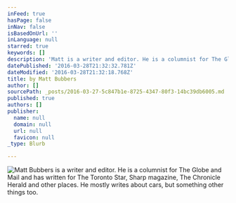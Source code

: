 ```yaml
---
inFeed: true
hasPage: false
inNav: false
isBasedOnUrl: ''
inLanguage: null
starred: true
keywords: []
description: 'Matt is a writer and editor. He is a columnist for The Globe and Mail and has written for The Toronto Star, Sharp magazine, and other places. He mostly writes about cars, but something other things too. Reach him at matt.bubbers@gmail.com '
datePublished: '2016-03-28T21:32:32.781Z'
dateModified: '2016-03-28T21:32:18.768Z'
title: by Matt Bubbers
author: []
sourcePath: _posts/2016-03-27-5c847b1e-8725-4347-80f3-14bc39db6005.md
published: true
authors: []
publisher:
  name: null
  domain: null
  url: null
  favicon: null
_type: Blurb

---
```

![Matt Bubbers is a writer and editor. He is a columnist for The Globe and Mail and has written for The Toronto Star, Sharp magazine, The Chronicle Herald and other places. He mostly writes about cars, but something other things too. ](https://the-grid-user-content.s3-us-west-2.amazonaws.com/9383e779-b99b-4f90-b1c5-d2d6ee2488b1.jpg)